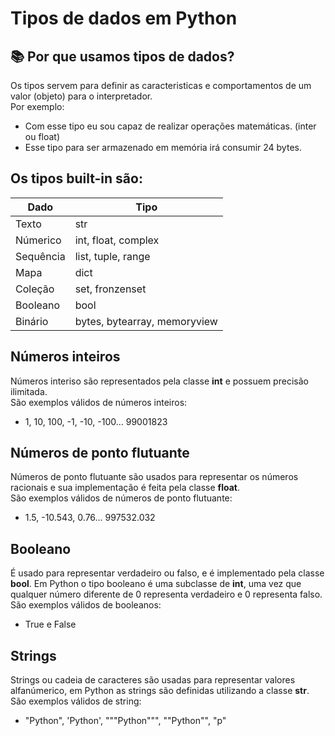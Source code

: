 
# Tipos de dados em Python

## 📚 Por que usamos tipos de dados?

Os tipos servem para definir as caracteristicas e comportamentos de um valor (objeto) para o interpretador.  
Por exemplo:  
- Com esse tipo eu sou capaz de realizar operações matemáticas. (inter ou float) 
- Esse tipo para ser armazenado em memória irá consumir 24 bytes.

## Os tipos built-in são:
    

| Dado| Tipo | 
|--- |--- |
| Texto | str |
| Númerico | int, float, complex |
| Sequência | list, tuple, range |
| Mapa | dict |
| Coleção | set, fronzenset |
| Booleano | bool |
| Binário | bytes, bytearray, memoryview |

## Números inteiros
Números interiso são representados pela classe **int** e possuem precisão ilimitada.  
São exemplos válidos de números inteiros:  
- 1, 10, 100, -1, -10, -100... 99001823

## Números de ponto flutuante 
Números de ponto flutuante são usados para representar os números racionais e sua implementação é feita pela classe **float**.  
São exemplos válidos de números de ponto flutuante:
- 1.5, -10.543, 0.76... 997532.032

## Booleano
É usado para representar verdadeiro ou falso, e é implementado pela classe **bool**. Em Python o tipo booleano é uma subclasse de **int**, uma vez que qualquer número diferente de 0 representa verdadeiro e 0 representa falso.  
São exemplos válidos de booleanos: 
- True e False

## Strings 
Strings ou cadeia de caracteres são usadas para representar valores alfanúmerico, em Python as strings são definidas utilizando a classe **str**.  
São exemplos válidos de string:
- "Python", 'Python', """Python""", ""Python"", "p"